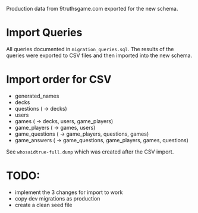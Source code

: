 Production data from 9truthsgame.com exported for the new schema.

# Import Queries

All queries documented in `migration_queries.sql`.
The results of the queries were exported to CSV files and then imported into the new schema.



# Import order for CSV

 - generated_names
 - decks
 - questions ( -> decks)
 - users
 - games ( -> decks, users, game_players)
 - game_players ( -> games, users)
 - game_questions ( -> game_players, questions, games)
 - game_answers ( -> game_questions, game_players, games, questions)

See `whosaidtrue-full.dump` which was created after the CSV import.


# TODO:
 - implement the 3 changes for import to work
 - copy dev migrations as production
 - create a clean seed file
